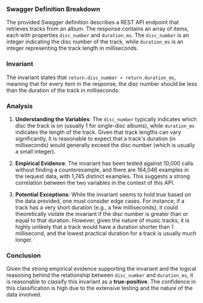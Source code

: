 ### Swagger Definition Breakdown
The provided Swagger definition describes a REST API endpoint that retrieves tracks from an album. The response contains an array of items, each with properties `disc_number` and `duration_ms`. The `disc_number` is an integer indicating the disc number of the track, while `duration_ms` is an integer representing the track length in milliseconds.

### Invariant
The invariant states that `return.disc_number < return.duration_ms`, meaning that for every item in the response, the disc number should be less than the duration of the track in milliseconds.

### Analysis
1. **Understanding the Variables**: The `disc_number` typically indicates which disc the track is on (usually 1 for single-disc albums), while `duration_ms` indicates the length of the track. Given that track lengths can vary significantly, it is reasonable to expect that a track's duration (in milliseconds) would generally exceed the disc number (which is usually a small integer).

2. **Empirical Evidence**: The invariant has been tested against 10,000 calls without finding a counterexample, and there are 164,046 examples in the request data, with 1,745 distinct examples. This suggests a strong correlation between the two variables in the context of this API.

3. **Potential Exceptions**: While the invariant seems to hold true based on the data provided, one must consider edge cases. For instance, if a track has a very short duration (e.g., a few milliseconds), it could theoretically violate the invariant if the disc number is greater than or equal to that duration. However, given the nature of music tracks, it is highly unlikely that a track would have a duration shorter than 1 millisecond, and the lowest practical duration for a track is usually much longer.

### Conclusion
Given the strong empirical evidence supporting the invariant and the logical reasoning behind the relationship between `disc_number` and `duration_ms`, it is reasonable to classify this invariant as a **true-positive**. The confidence in this classification is high due to the extensive testing and the nature of the data involved.
